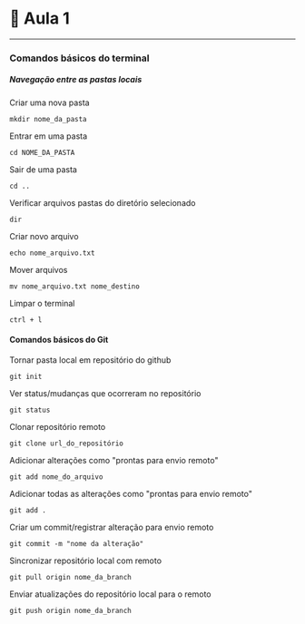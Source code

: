# 📖 Aula 1 

---

### Comandos básicos do terminal 


##### Navegação entre as pastas locais

Criar uma nova pasta
```
mkdir nome_da_pasta
```

Entrar em uma pasta

```
cd NOME_DA_PASTA
```
Sair de uma pasta
```
cd ..
```

Verificar arquivos pastas do diretório selecionado

```
dir
```

Criar novo arquivo
```
echo nome_arquivo.txt
```

Mover arquivos
```
mv nome_arquivo.txt nome_destino
```

Limpar o terminal
```
ctrl + l
```

#### Comandos básicos do Git

Tornar pasta local em repositório do github
```
git init
```

Ver status/mudanças que ocorreram no repositório
```
git status
```

Clonar repositório remoto
```
git clone url_do_repositório
```

Adicionar alterações como "prontas para envio remoto"
```
git add nome_do_arquivo
```
Adicionar todas as alterações como "prontas para envio remoto"
```
git add .
```


Criar um commit/registrar alteração para envio remoto
```
git commit -m "nome da alteração"
```

Sincronizar repositório local com remoto
```
git pull origin nome_da_branch
```

Enviar atualizações do repositório local para o remoto
```
git push origin nome_da_branch
```
